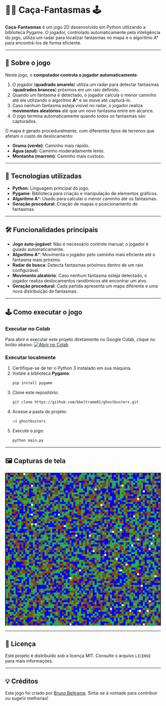 # 🕵️‍♂️ Caça-Fantasmas 🕹️

**Caça-Fantasmas** é um jogo 2D desenvolvido em Python utilizando a biblioteca Pygame. O jogador, controlado automaticamente pela inteligência do jogo, utiliza um radar para localizar fantasmas no mapa e o algoritmo A* para encontrá-los de forma eficiente.

---

## 🤖 Sobre o jogo

Neste jogo, o **computador controla o jogador automaticamente**:

1. O jogador (**quadrado amarelo**) utiliza um radar para detectar fantasmas (**quadrados brancos**) próximos em um raio definido.
2. Quando um fantasma é detectado, o jogador calcula o menor caminho até ele utilizando o algoritmo **A*** e se move até capturá-lo.
3. Caso nenhum fantasma esteja visível no radar, o jogador realiza **movimentos aleatórios** até que um novo fantasma entre em alcance.
4. O jogo termina automaticamente quando todos os fantasmas são capturados.

O mapa é gerado proceduralmente, com diferentes tipos de terrenos que afetam o custo de deslocamento:
- **Grama (verde)**: Caminho mais rápido.
- **Água (azul)**: Caminho moderadamente lento.
- **Montanha (marrom)**: Caminho mais custoso.

---

## 🚀 Tecnologias utilizadas

- **Python**: Linguagem principal do jogo.
- **Pygame**: Biblioteca para criação e manipulação de elementos gráficos.
- **Algoritmo A***: Usado para calcular o menor caminho até os fantasmas.
- **Geração procedural**: Criação de mapas e posicionamento de fantasmas.

---

## 🛠️ Funcionalidades principais

- **Jogo auto-jogável**: Não é necessário controle manual; o jogador é guiado automaticamente.
- **Algoritmo A***: Movimenta o jogador pelo caminho mais eficiente até o fantasma mais próximo.
- **Radar de busca**: Detecta fantasmas próximos dentro de um raio configurável.
- **Movimento aleatório**: Caso nenhum fantasma esteja detectado, o jogador realiza deslocamentos randômicos até encontrar um alvo.
- **Geração procedural**: Cada partida apresenta um mapa diferente e uma nova distribuição de fantasmas.

---

## 🕹️ Como executar o jogo

### Executar no Colab

Para abrir e executar este projeto diretamente no Google Colab, clique no botão abaixo:
[![Abrir no Colab](https://colab.research.google.com/assets/colab-badge.svg)](https://colab.research.google.com/github/bbeltrame01/Ghostbusters/blob/main/main.ipynb)

### Executar localmente

1. Certifique-se de ter o Python 3 instalado em sua máquina.
2. Instale a biblioteca **Pygame**:
   ```bash
   pip install pygame
   ```
3. Clone este repositório:
   ```bash
   git clone https://github.com/bbeltrame01/ghostbusters.git
   ```
4. Acesse a pasta do projeto:
   ```bash
   cd ghostbusters
   ```
5. Execute o jogo:
   ```bash
   python main.py
   ```

---

## 🖼️ Capturas de tela

![Screenshot do jogo](images/screenshot.png)

---

## 📄 Licença

Este projeto é distribuído sob a licença MIT. Consulte o arquivo `LICENSE` para mais informações.

---

## 💡 Créditos

Este jogo foi criado por [Bruno Beltrame](https://github.com/bbeltrame01). Sinta-se à vontade para contribuir ou sugerir melhorias!
